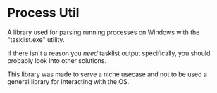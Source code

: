 # Process Util
A library used for parsing running processes on Windows with the "tasklist.exe" utility.

If there isn't a reason you *need* tasklist output specifically, you should probably look into other solutions.

This library was made to serve a niche usecase and not to be used a general library for interacting with the OS.
